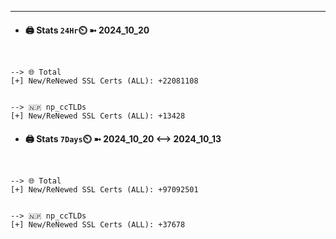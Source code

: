 

---
- #### 🖨️ **Stats** `24Hr`⏲️ ➼ 2024_10_20
```console


--> 🌐 Total
[+] New/ReNewed SSL Certs (ALL): +22081108


--> 🇳🇵 np_ccTLDs
[+] New/ReNewed SSL Certs (ALL): +13428

```

- #### 🖨️ **Stats** `7Days`⏲️ ➼ 2024_10_20 <--> 2024_10_13
```console


--> 🌐 Total
[+] New/ReNewed SSL Certs (ALL): +97092501


--> 🇳🇵 np_ccTLDs
[+] New/ReNewed SSL Certs (ALL): +37678

```


